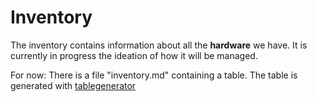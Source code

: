 # Inventory

The inventory contains information about all the **hardware** we have. It is currently in progress the ideation of how it will be managed.

For now:
There is a file "inventory.md" containing a table. The table is generated with [tablegenerator](https://www.tablesgenerator.com/) 

